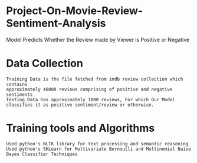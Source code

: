 #	Project-On-Movie-Review-Sentiment-Analysis
Model Predicts Whether the Review made by Viewer is Positive or Negative
# Data Collection
	Training Data is the file fetched from imdb review collection which contains
	approximately 40000 reviews comprising of positive and negative sentiments
	Testing Data has approximately 1000 reviews, For which Our Model
	classifies it as positive sentiment/review or otherwise.
# Training tools and Algorithms
	Used python's NLTK library for text processing and semantic reasoning
	Used python's SKLearn for Multivariate Bernoulli and Multinomial Naive
	Bayes Classifier Techniques
